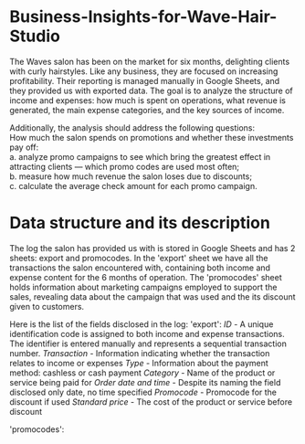 # Business-Insights-for-Wave-Hair-Studio
The Waves salon has been on the market for six months, delighting clients with curly hairstyles. Like any business, they are focused on increasing profitability. Their reporting is managed manually in Google Sheets, and they provided us with exported data. The goal is to analyze the structure of income and expenses: how much is spent on operations, what revenue is generated, the main expense categories, and the key sources of income. <br/>

Additionally, the analysis should address the following questions: <br/>
How much the salon spends on promotions and whether these investments pay off: <br/>
a. analyze promo campaigns to see which bring the greatest effect in attracting clients — which promo codes are used most often; <br/>
b. measure how much revenue the salon loses due to discounts; <br/>
c. calculate the average check amount for each promo campaign. <br/>

# Data structure and its description
The log the salon has provided us with is stored in Google Sheets and has 2 sheets: export and promocodes. In the 'export' sheet we have all the transactions the salon encountered with, containing both income and expense content for the 6 months of operation. The 'promocodes' sheet holds information about marketing campaigns employed to support the sales, revealing data about the campaign that was used and the its discount given to customers. 

Here is the list of the fields disclosed in the log:
'export':
*ID* - A unique identification code is assigned to both income and expense transactions. The identifier is entered manually and represents a sequential transaction number.
*Transaction* - Information indicating whether the transaction relates to income or expenses
*Type* - Information about the payment method: cashless or cash payment 
*Category* - Name of the product or service being paid for
*Order date and time* - Despite its naming the field disclosed only date, no time specified
*Promocode* - Promocode for the discount if used
*Standard price* - The cost of the product or service before discount

'promocodes':

